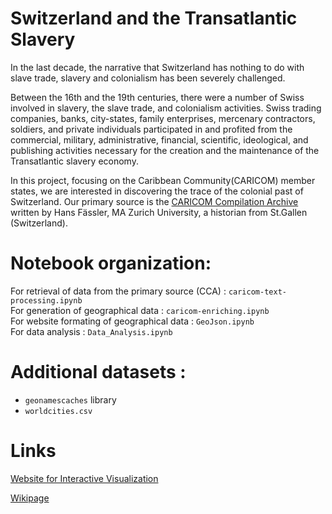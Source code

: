 # Switzerland and the Transatlantic Slavery

In the last decade, the narrative that Switzerland has nothing to do with slave trade, slavery and colonialism has been severely challenged.

Between the 16th and the 19th centuries, there were a number of Swiss involved in slavery, the slave trade, and colonialism activities. Swiss trading companies, banks, city-states, family enterprises, mercenary contractors, soldiers, and private individuals participated in and profited from the commercial, military, administrative, financial, scientific, ideological, and publishing activities necessary for the creation and the maintenance of the Transatlantic slavery economy. 

In this project, focusing on the Caribbean Community(CARICOM) member states, we are interested in discovering the trace of the colonial past of Switzerland.
Our primary source is the [CARICOM Compilation Archive](https://louverture.ch/cca/) written by Hans Fässler, MA Zurich University, a historian from St.Gallen (Switzerland).

 
# Notebook organization:

For retrieval of data from the primary source (CCA) :  `caricom-text-processing.ipynb`   
For generation of geographical data : `caricom-enriching.ipynb`   
For website formating of geographical data : `GeoJson.ipynb`  
For data analysis : `Data_Analysis.ipynb`  

# Additional datasets : 
 - `geonamescaches` library  
 - `worldcities.csv` 

# Links
[Website for Interactive Visualization](https://ych-wang.github.io/Colonial-heritage-in-Switzerland/)


[Wikipage](http://fdh.epfl.ch/index.php/Switzerland_and_the_Transatlantic_Slavery#Introduction)


